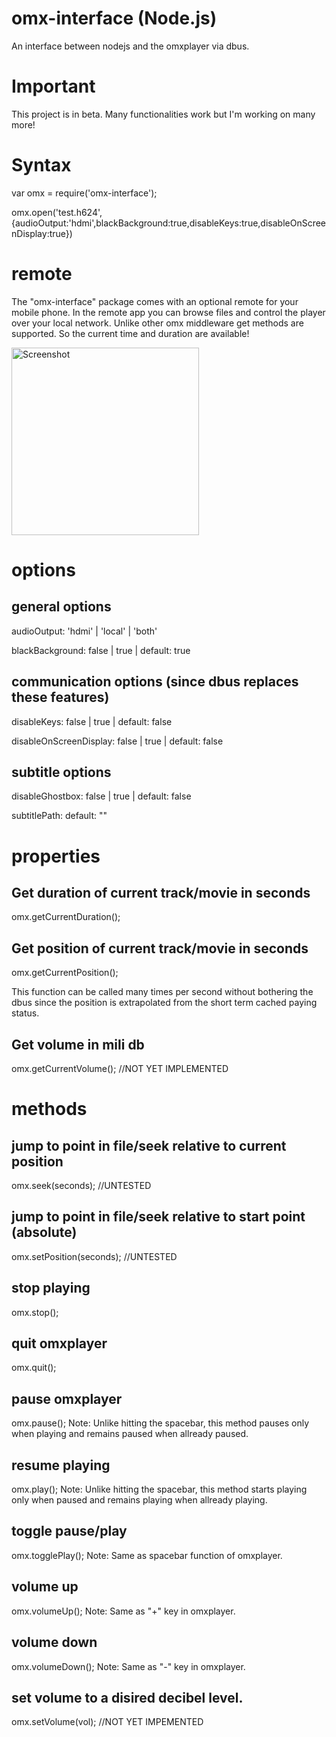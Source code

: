 # omx-interface (Node.js)
An interface between nodejs and the omxplayer via dbus.

# Important
This project is in beta. Many functionalities work but I'm working on many more!

# Syntax
var omx = require('omx-interface');

omx.open('test.h624',{audioOutput:'hdmi',blackBackground:true,disableKeys:true,disableOnScreenDisplay:true})

# remote
The "omx-interface" package comes with an optional remote for your mobile phone. In the remote app you can browse files and control the player over your local network. Unlike other omx middleware get methods are supported. So the current time and duration are available!

<img src="https://raw.githubusercontent.com/diederikfeilzer/node-omx-interface/master/Screenshot.png" alt="Screenshot" width=300>

# options
## general options
audioOutput:             'hdmi' | 'local' | 'both'

blackBackground:         false | true | default: true

## communication options (since dbus replaces these features)

disableKeys:             false | true | default: false

disableOnScreenDisplay:  false | true | default: false

## subtitle options

disableGhostbox:         false | true | default: false

subtitlePath:            default: ""

# properties
## Get duration of current track/movie in seconds
omx.getCurrentDuration();

## Get position of current track/movie in seconds
omx.getCurrentPosition();

This function can be called many times per second without bothering the dbus since the position is extrapolated from the short term cached paying status. 

## Get volume in mili db
omx.getCurrentVolume(); //NOT YET IMPLEMENTED

# methods

## jump to point in file/seek relative to current position
omx.seek(seconds); //UNTESTED

## jump to point in file/seek relative to start point (absolute)
omx.setPosition(seconds); //UNTESTED

## stop playing
omx.stop();

## quit omxplayer
omx.quit();

## pause omxplayer
omx.pause();
Note: Unlike hitting the spacebar, this method pauses only when playing and remains paused when allready paused.

## resume playing
omx.play();
Note: Unlike hitting the spacebar, this method starts playing only when paused and remains playing when allready playing.

## toggle pause/play
omx.togglePlay();
Note: Same as spacebar function of omxplayer.

## volume up
omx.volumeUp();
Note: Same as "+" key in omxplayer.

## volume down
omx.volumeDown();
Note: Same as "-" key in omxplayer.

## set volume to a disired decibel level.
omx.setVolume(vol); //NOT YET IMPEMENTED
